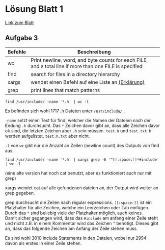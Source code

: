 # Lösung Blatt 1
[Link zum Blatt](https://scoop.iwr.uni-heidelberg.de/teaching/2023ss/grundkurscpp/uebung01.pdf)

## Aufgabe 3
|Befehle|Beschreibung|
|---|---|  
|wc | Print newline, word, and byte counts for each FILE, and a total line if more than one FILE is specified|
|find | search for files in a directory hierarchy|
|xargs|wendet einen Befehl auf eine Liste an [(Erklärung)](https://wiki.ubuntuusers.de/xargs/)|
|grep|print lines that match patterns|

```
find /usr/include/ -name '*.h' | wc -l
```
Es befinden sich wohl 1717 .h Dateien unter `/usr/include/` .

`-name` setzt einen Test für find, welcher die Namen der Dateien nach der Endung `.h` durchsucht. Das `*` Zeichen davor gibt an, dass alle Zeichen davor ok sind, die letzten Zeichen aber `.h` sein müssen. 
`test.h` und `test.txt.h` werden aufgelistet, `test.h.txt` aber nicht.

`-l` von `wc` gibt nur die Anzahl an Zeilen (newline count) des Outputs von find aus.

```
find /usr/include/ -name '*.h' | xargs grep -E '^[[:space:]]*#include' | wc -l
```
(eine alte version hat noch cat benutzt, aber es funktioniert auch nur mit grep)

xargs wendet cat auf alle gefundenen dateien an, der Output wird weiter an grep gegeben.

grep durchsucht die Zeilen nach regular expressions. `[[:space:]]` ist ein Platzhalter für alle Zeichen, welche ein Leerzeichen oder Tab einfügen. Durch das `*` sind beliebig viele der Platzhalter möglich, auch keines.  
Damit sicher gegangen wird, dass das `#include` am anfang einer Zeile steht und nicht z.B. in einem Kommentar wird das Zeichen `^` benötigt. Dieses gibt an, dass das folgende Zeichen am Anfang der Zeile stehen muss.

Es sind wohl 3010 include Statements in den Dateien, wobei nur 2994 davon als erstes in einer Zeile stehen.